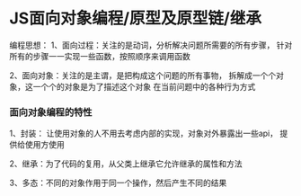 

# JS面向对象编程/原型及原型链/继承


编程思想：
1、面向过程：关注的是动词，分析解决问题所需要的所有步骤，
   针对所有的步骤一一实现一些函数，按照顺序来调用函数

2、面向对象：关注的是主谓，是把构成这个问题的所有事物，
   拆解成一个个对象，这一个个的对象是为了描述这个对象
   在当前问题中的各种行为方式


### 面向对象编程的特性

1、封装：
让使用对象的人不用去考虑内部的实现，对象对外暴露出一些api，
提供给使用方使用

2、继承：为了代码的复用，从父类上继承它允许继承的属性和方法

3、多态：不同的对象作用于同一个操作，然后产生不同的结果




